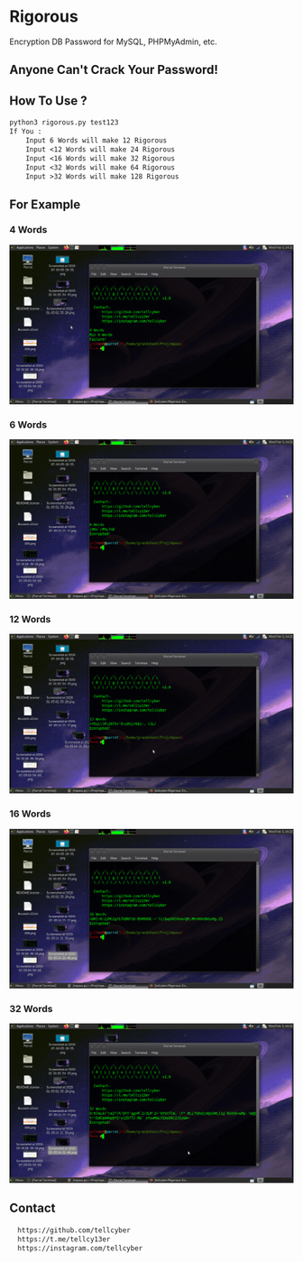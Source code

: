 # Rigorous
Encryption DB Password for MySQL, PHPMyAdmin, etc.

## Anyone Can't Crack Your Password!

## How To Use ?
    python3 rigorous.py test123
    If You :
        Input 6 Words will make 12 Rigorous
        Input <12 Words will make 24 Rigorous
        Input <16 Words will make 32 Rigorous
        Input <32 Words will make 64 Rigorous
        Input >32 Words will make 128 Rigorous
## For Example

### 4 Words
![1 Rigorous](png/1.png?raw=true)
### 6 Words
![2 Rigorous](png/2.png?raw=true)
### 12 Words
![3 Rigorous](png/3.png?raw=true)
### 16 Words
![4 Rigorous](png/4.png?raw=true)
### 32 Words
![5 Rigorous](png/5.png?raw=true)




## Contact
      https://github.com/tellcyber
      https://t.me/tellcy13er
      https://instagram.com/tellcyber
